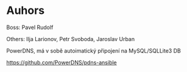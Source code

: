 # Auhors
Boss: Pavel Rudolf

Others: Ilja Larionov, Petr Svoboda, Jaroslav Urban 

PowerDNS, má v sobě autoimatický připojení  na MySQL/SQLLite3 DB

https://github.com/PowerDNS/pdns-ansible
